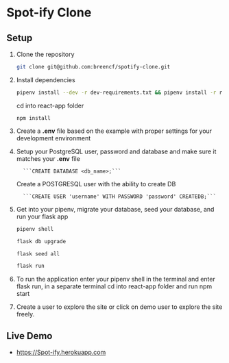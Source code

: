 # Spot-ify Clone

## Setup

1. Clone the repository 

   ```bash
   git clone git@github.com:breencf/spotify-clone.git
   ```

2. Install dependencies

      ```bash
      pipenv install --dev -r dev-requirements.txt && pipenv install -r requirements.txt
      ```
      cd into react-app folder
      
      ```
      npm install
      ```

3. Create a **.env** file based on the example with proper settings for your
   development environment
4. Setup your PostgreSQL user, password and database and make sure it matches your **.env** file

         ```CREATE DATABASE <db_name>;```

      Create a POSTGRESQL user with the ability to create DB

         ```CREATE USER 'username' WITH PASSWORD 'password' CREATEDB;```

5. Get into your pipenv, migrate your database, seed your database, and run your flask app

   ```bash
   pipenv shell
   ```

   ```bash
   flask db upgrade
   ```

   ```bash
   flask seed all
   ```

   ```bash
   flask run
   ```

6. To run the application enter your pipenv shell in the terminal and enter flask run, in a separate terminal cd into react-app folder and run npm start
     
7. Create a user to explore the site or click on demo user to explore the site freely. 

## Live Demo 

   - https://Spot-ify.herokuapp.com



